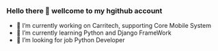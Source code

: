 ### Hello there 👋 wellcome to my hgithub account

- 🔭 I’m currently working on Carritech, supporting Core Mobile System
- 🌱 I’m currently learning Python and Django FrameWork
- 🤔 I’m looking for job Python Developer
